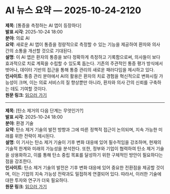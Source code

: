 # AI 뉴스 요약 — 2025-10-24-2120

**제목**: [통증을 측정하는 AI 앱이 등장하다]  
**발표 시각**: 2025-10-24 18:00  
**분야**: 의료 AI  
**요약**: 새로운 AI 앱이 통증을 정량적으로 측정할 수 있는 기능을 제공하여 환자와 의사 간의 소통을 개선할 것으로 기대된다.  
**설명**: 이 AI 앱은 환자의 통증을 보다 정확하게 측정하고 기록함으로써, 의사들이 보다 효과적으로 치료 계획을 수립할 수 있도록 돕는다. 기존의 주관적인 통증 평가 방식에서 벗어나, 데이터 기반의 접근을 통해 통증 관리의 새로운 패러다임을 제시하고 있다.  
**인사이트**: 통증 관리 분야에서 AI의 활용은 환자의 치료 경험을 혁신적으로 변화시킬 가능성이 크며, 이는 의료 서비스의 질 향상뿐만 아니라, 환자와 의사 간의 신뢰를 구축하는 데도 기여할 것이다.  
**원문 링크**: [읽으러 가기](https://www.technologyreview.com/2025/10/24/1126451/an-ai-app-to-measure-pain-is-here/)

---

**제목**: [탄소 제거의 다음 단계는 무엇인가?]  
**발표 시각**: 2025-10-24 18:00  
**분야**: 환경 기술  
**요약**: 탄소 제거 기술의 발전 방향과 그에 따른 정책적 접근이 논의되며, 지속 가능한 미래를 위한 전략이 제시된다.  
**설명**: 이 기사는 탄소 제거 기술이 기후 변화 대응에 있어 필수적임을 강조하며, 현재의 기술적 한계와 미래의 가능성을 분석한다. 또한, 정부와 기업이 협력하여 탄소 제거 기술을 상용화하고, 이를 통해 탄소 중립 목표를 달성하기 위한 구체적인 방안이 필요하다는 점을 강조한다.  
**인사이트**: 탄소 제거 기술의 발전은 기후 변화 대응에 있어 중요한 전환점을 제공할 것이며, 이는 기업의 지속 가능성 전략과도 밀접하게 연결되어 있다. 따라서, 이러한 기술에 대한 투자와 연구가 더욱 필요하다.  
**원문 링크**: [읽으러 가기](https://www.technologyreview.com/2025/10/24/1126478/whats-next-for-carbon-removal/)